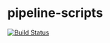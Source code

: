 # pipeline-scripts
[![Build Status](http://test.jenkins/buildStatus/icon?job=pipeline-script)](http://test.jenkins/job/pipeline-script/)
